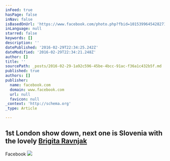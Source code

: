 ```yaml
---
inFeed: true
hasPage: false
inNav: false
isBasedOnUrl: 'https://www.facebook.com/photo.php?fbid=10153996454282718&set=a.431303647717.221826.770457717&type=3&theater'
inLanguage: null
starred: false
keywords: []
description: ''
datePublished: '2016-02-29T22:34:25.242Z'
dateModified: '2016-02-29T22:34:21.248Z'
author: []
title: ''
sourcePath: _posts/2016-02-29-1a92c596-45be-4bcc-91ac-f36a1c432b5f.md
published: true
authors: []
publisher:
  name: facebook.com
  domain: www.facebook.com
  url: null
  favicon: null
_context: 'http://schema.org'
_type: Article

---
```

## 1st London show down, next one is Slovenia with the lovely [Brigita Ravnjak][0]

Facebook
![](https://s3-us-west-2.amazonaws.com/the-grid-img/p/e7d60b923db1deeab1c3e77a7f4a02f7b5465e41.jpg)

[0]: https://www.facebook.com/profile.php?id=100000523946058
